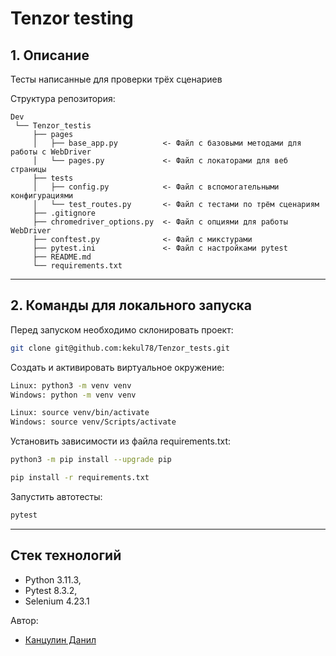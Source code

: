 # Tenzor testing 

## 1. Описание <a id=1></a>
Тесты написанные для проверки трёх сценариев

Cтруктура репозитория:
```
Dev
 └── Tenzor_testis
     ├── pages
     │   ├── base_app.py          <- Файл с базовыми методами для работы с WebDriver
     │   └── pages.py             <- Файл с локаторами для веб страницы
     ├── tests
     │   ├── config.py            <- Файл с вспомогательными конфигурациями
     │   └── test_routes.py       <- Файл с тестами по трём сценариям
     ├── .gitignore
     ├── chromedriver_options.py  <- Файл с опциями для работы WebDriver
     ├── conftest.py              <- Файл с микстурами
     ├── pytest.ini               <- Файл с настройками pytest
     ├── README.md
     └── requirements.txt
```
---
## 2. Команды для локального запуска <a id=4></a>

Перед запуском необходимо склонировать проект:
```bash
git clone git@github.com:kekul78/Tenzor_tests.git

```

Cоздать и активировать виртуальное окружение:
```bash
Linux: python3 -m venv venv
Windows: python -m venv venv
```
```bash
Linux: source venv/bin/activate
Windows: source venv/Scripts/activate
```

Установить зависимости из файла requirements.txt:
```bash
python3 -m pip install --upgrade pip
```
```bash
pip install -r requirements.txt
```

Запустить автотесты:
```bash
pytest
```
---
## Стек технологий

* Python 3.11.3,
* Pytest 8.3.2,
* Selenium 4.23.1

Автор: 
* [Канцулин Данил](https://github.com/kekul78)
